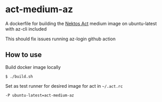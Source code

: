 # act-medium-az

A dockerfile for building the [Nektos Act](https://github.com/nektos/act) medium image on ubuntu-latest with az-cli included

This should fix issues running az-login github action

## How to use

Build docker image locally

```
$ ./build.sh
```

Set as test runner for desired image for act in `~/.act.rc`
```
-P ubuntu-latest=act-medium-az
```